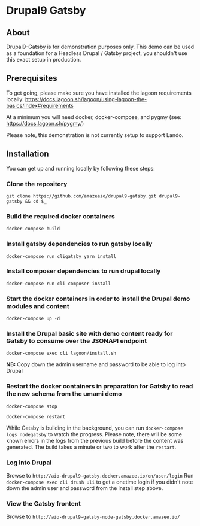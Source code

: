 # Drupal9 Gatsby

## About
Drupal9-Gatsby is for demonstration purposes only. This demo can be used as a foundation for a Headless Drupal / Gatsby project, you shouldn't use this exact setup in production.

## Prerequisites

To get going, please make sure you have installed the lagoon requirements locally: https://docs.lagoon.sh/lagoon/using-lagoon-the-basics/index#requirements

At a minimum you will need docker, docker-compose, and pygmy (see: https://docs.lagoon.sh/pygmy/)

Please note, this demonstration is not currently setup to support Lando.

## Installation

You can get up and running locally by following these steps:

### Clone the repository
`git clone https://github.com/amazeeio/drupal9-gatsby.git drupal9-gatsby && cd $_`

### Build the required docker containers
`docker-compose build`

### Install gatsby dependencies to run gatsby locally
`docker-compose run cligatsby yarn install`

### Install composer dependencies to run drupal locally
`docker-compose run cli composer install`

### Start the docker containers in order to install the Drupal demo modules and content
`docker-compose up -d`

### Install the Drupal basic site with demo content ready for Gatsby to consume over the JSONAPI endpoint
`docker-compose exec cli lagoon/install.sh`

**NB:** Copy down the admin username and password to be able to log into Drupal

### Restart the docker containers in preparation for Gatsby to read the new schema from the umami demo
`docker-compose stop`

`docker-compose restart`

While Gatsby is building in the background, you can run
`docker-compose logs nodegatsby` to watch the progress. Please note, there will be some known errors in the logs from the previous build before the content was generated. The build takes a minute or two to work after the `restart`.

### Log into Drupal
Browse to `http://aio-drupal9-gatsby.docker.amazee.io/en/user/login`
Run `docker-compose exec cli drush uli` to get a onetime login if you didn't note down the admin user and password from the install step above.

### View the Gatsby frontent
Browse to `http://aio-drupal9-gatsby-node-gatsby.docker.amazee.io/`